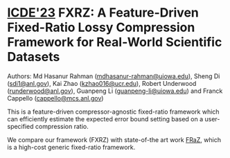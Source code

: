 # [ICDE'23](https://icde2023.ics.uci.edu/research-papers-track) FXRZ: A Feature-Driven Fixed-Ratio Lossy Compression Framework for Real-World Scientific Datasets

Authors: Md Hasanur Rahman (mdhasanur-rahman@uiowa.edu), Sheng Di (sdi1@anl.gov), Kai Zhao (kzhao016@ucr.edu), Robert Underwood (runderwood@anl.gov), Guanpeng Li (guanpeng-li@uiowa.edu) and Franck Cappello (cappello@mcs.anl.gov)

This is a feature-driven compressor-agnostic fixed-ratio framework which can efficiently estimate the expected error bound setting based on a user-specified compression ratio.

We compare our framework (FXRZ) with state-of-the art work [FRaZ](https://ieeexplore.ieee.org/abstract/document/9139812), which is a high-cost generic fixed-ratio framework.
